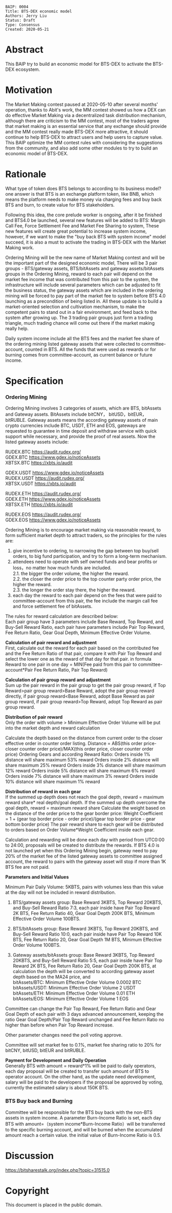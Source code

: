     BAIP: 0004 
    Title: BTS-DEX economic model 
    Authors: Jerry Liu 
    Status: Draft 
    Type: Consensus 
    Created: 2020-05-21

# Abstract
 
This BAIP try to build an economic model for BTS-DEX to activate the BTS-DEX ecosystem.

# Motivation
 
The Market Making contest paused at 2020-05-10 after several months' operation, thanks to Abit's work, the MM contest showed us how a DEX can do effective Market Making via a decentralized task distribution mechanism, although there are criticism to the MM contest, most of the traders agree that market making is an essential service that any exchange should provide and the MM contest really made BTS-DEX more attractive, it should continue to help BTS-DEX to attract users and help users to capture value. This BAIP optimize the MM contest rules with considering the suggestions from the community, and also add some other modules to try to build an economic model of BTS-DEX.

# Rationale
What type of token does BTS belongs to according to its business model? one answer is that BTS is an exchange platform token, like BNB, which means the platform needs to make money via charging fees and buy back BTS and burn, to create value for BTS stakeholders.

Following this idea, the core prelude worker is ongoing, after it be finished and BTS4.0 be launched, several new features will be added to BTS: Margin Call Fee, Force Settlement Fee and Market Fee Sharing to system, These new features will create great potential to increase system income, however, if we want to make the "buy back BTS with system income" model succeed, it is also a must to activate the trading in BTS-DEX with the Market Making work.

Ordering Mining will be the new name of Market Making contest and will be the important part of the designed economic model, There will be 3 pair groups - BTS/gateway assets,  BTS/bitAssets and gateway assets/bitAssets groups in the Ordering Mining, reward to each pair will depend on the market fee income that was contributed from this pair to the system, the infrastructure will include several parameters which can be adjusted to fit the business status, the gateway assets which are included in the ordering mining will be forced to pay part of the market fee to system before BTS 4.0 launching as a precondition of being listed in. All these update is to build a market-oriented selection and cultivation mechanism, to make the competent pairs to stand out in a fair environment, and feed back to the system after growing up. The 3 trading pair groups just form a trading triangle, much trading chance will come out there if the market making really help. 

Daily system income include all the BTS fees and the market fee share of the ordering mining listed gateway assets that were collected to committee-account, counted in BTS. All the funds that were used as rewards or for burning comes from committee-account, as current balance or future income. 

# Specification

### Ordering Mining

Ordering Mining involves 3 categories of assets, which are BTS, bitAssets and Gateway assets.
BitAssets include bitCNY， bitUSD，bitEUR，bitRUBLE.
Gateway assets means the according gateway assets of main crypto currencies include BTC, USDT, ETH and EOS, gateways are requested to guarantee in time deposit and withdraw service with quick support while necessary, and provide the proof of real assets. Now the listed gateway assets include:

 RUDEX.BTC https://audit.rudex.org/       
 GDEX.BTC https://www.gdex.io/noticeAssets       
 XBTSX.BTC https://xbts.io/audit       

GDEX.USDT https://www.gdex.io/noticeAssets       
RUDEX.USDT https://audit.rudex.org/       
XBTSX.USDT https://xbts.io/audit       

RUDEX.ETH https://audit.rudex.org/       
GDEX.ETH https://www.gdex.io/noticeAssets       
XBTSX.ETH https://xbts.io/audit        

RUDEX.EOS https://audit.rudex.org/       
GDEX.EOS https://www.gdex.io/noticeAssets       

Ordering Mining is to encourage market making via reasonable reward, to form sufficient market depth to attract traders, so the principles for the rules are:

1. give incentive to ordering, to narrowing the gap between top buy/sell orders, to big fund participation, and try to form a long-term mechanism.
2. attendees need to operate with self owned funds and bear profits or loss，no matter how much funds are included.       
2.1. the bigger the order volume, the higher the reward.       
2.2. the closer the order price to the top counter party order price, the higher the reward.       
2.3.  the longer the order stay there, the higher the reward.       
3. each day the reward to each pair depend on the fees that were paid to committee-account from this pair, the fee include the margin call fee and force settlement fee of bitAssets.

The rules for reward calculation are described below:        
Each pair group have 3 parameters include Base Reward, Top Reward, and Buy-Sell Reward Ratio, each pair have parameters include Pair Top Reward, Fee Return Ratio, Gear Goal Depth, Minimum Effective Order Volume.

**Calculation of pair reward and adjustment**        
First, calculate out the reward for each pair based on the contributed fee and the Fee Return Ratio of that pair, compare it with Pair Top Reward and select the lower one as the reward of that day for that pair. in formula Reward to one pair in one day = MIN(Fee paid from this pair to committee-account*Pair Fee Return Ratio, Pair Top Reward)

**Calculation of pair group reward and adjustment**       
Sum up the pair reward in the pair group to get the pair group reward, if Top Reward>pair group reward>Base Reward, adopt the pair group reward directly, if pair group reward<Base Reward, adopt Base Reward as pair group reward, if pair group reward>Top Reward, adopt Top Reward as pair group reward.

**Distribution of pair reward**       
Only the order with volume >  Minimum Effective Order Volume will be put into the market depth and reward calculation

Calculate the depth based on the distance from current order to the closer effective order in counter order listing.
Distance = ABS(this order price-closer counter order price)/MAX(this order price, closer counter order price)
Ordering Gears and according Reward Ratio:
Orders inside 1% distance will share maximum 53% reward
Orders inside 2% distance will share maximum 25% reward
Orders inside 3% distance will share maximum 12% reward
Orders inside 5% distance will share maximum 6% reward
Orders inside 7% distance will share maximum 3% reward
Orders inside 10% distance will share maximum 1% reward
 
**Distribution of reward in each gear**     
If the summed up depth does not reach the goal depth, reward = maximum reward share* real depth/goal depth.
If the summed up depth overcome the goal depth, reward =  maximum reward share
Calculate the weight based on the distance of the order price to the gear border price:
Weight Coefficient = 1 + (gear top border price -  order price)/(gear top border price - gear bottom border price)
The pair reward share to each gear will be distributed to orders based on Order Volume*Weight Coefficient inside each gear.

Calculation and rewarding will be done each day with period from UTC0:00 to 24:00, proposals will be created to distribute the rewards.
If BTS 4.0 is not launched yet when this Ordering Mining begin, gateway need to pay 20% of the market fee of the listed gateway assets to committee assigned account, the reward to pairs with the gateway asset will stop if more than 1K BTS fee are not paid.

**Parameters and Initial Values**

Minimum Pair Daily Volume: 5KBTS, pairs with volumes less than this value at the day will not be included in reward distribution.

1. BTS/gateway assets group: Base Reward 3KBTS, Top Reward 20KBTS, and Buy-Sell Reward Ratio 7:3, each pair inside have Pair Top Reward 2K BTS, Fee Return Ratio 40, Gear Goal Depth 200K BTS, Minimum Effective Order Volume 100BTS.

2. BTS/bitAssets group: Base Reward 3KBTS, Top Reward 20KBTS, and Buy-Sell Reward Ratio 10:0, each pair inside have Pair Top Reward 10K BTS, Fee Return Ratio 20, Gear Goal Depth 1M BTS, Minimum Effective Order Volume 100BTS.

3. Gateway assets/bitAssets group: Base Reward 3KBTS, Top Reward 20KBTS, and Buy-Sell Reward Ratio 5:5, each pair inside have Pair Top Reward 2K BTS, Fee Return Ratio 20, Gear Goal Depth 200K BTS, at calculation the depth will be converted to according gateway asset depth based on the MA24 price, and            
bitAssets/BTC: Minimum Effective Order Volume 0.0002 BTC           
bitAssets/USDT: Minimum Effective Order Volume 2 USDT              
bitAssets/ETH: Minimum Effective Order Volume 0.01 ETH               
bitAssets/EOS: Minimum Effective Order Volume 1 EOS           

Committee can change the Pair Top Reward, Fee Return Ratio and Gear Goal Depth of each pair with 3 days advanced announcement, keeping the ratio Gear Goal Depth/Pair Top Reward unchanged and  Fee Return Ratio no higher than before when Pair Top Reward increase.

Other parameter changes need the poll voting approve.

Committee will set market fee to 0.1%, market fee sharing ratio to 20% for bitCNY, bitUSD, bitEUR and bitRUBLE.

**Payment for Development and Daily Operation**       
Generally BTS with amount = reward*1% will be paid to daily operators, each day proposal will be created to transfer such amount of BTS to operator account. On the other hand, as the update need development, salary will be paid to the developers if the proposal be approved by voting, currently the estimated salary is about 150K BTS.

### BTS Buy back and Burning       
Committee will be responsible for the BTS buy back with the non-BTS assets in system income.
A parameter Burn-Income Ratio is set, each day BTS with amount=（system income*Burn-Income Ratio）will be transferred to the specific burning account, and will be burned when the accumulated amount reach a certain value. the initial value of Burn-Income Ratio is 0.5.

# Discussion  
https://bitsharestalk.org/index.php?topic=31515.0
 
# Copyright
This document is placed in the public domain.
